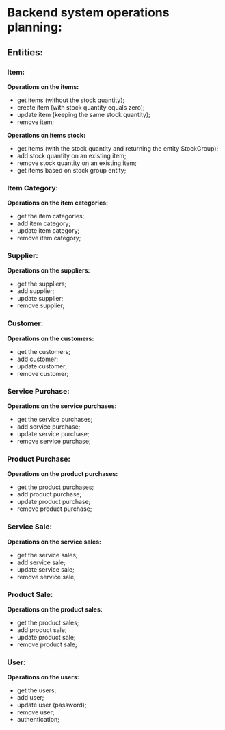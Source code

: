 # Backend system operations planning:

## Entities:

### Item:

**Operations on the items:**

- get items (without the stock quantity);
- create item (with stock quantity equals zero);
- update item (keeping the same stock quantity);
- remove item;

**Operations on items stock:**

- get items (with the stock quantity and returning the entity StockGroup);
- add stock quantity on an existing item;
- remove stock quantity on an existing item;
- get items based on stock group entity;

### Item Category:

**Operations on the item categories:**

- get the item categories;
- add item category;
- update item category;
- remove item category;

### Supplier:

**Operations on the suppliers:**

- get the suppliers;
- add supplier;
- update supplier;
- remove supplier;

### Customer:

**Operations on the customers:**

- get the customers;
- add customer;
- update customer;
- remove customer;

### Service Purchase:

**Operations on the service purchases:**

- get the service purchases;
- add service purchase;
- update service purchase;
- remove service purchase;

### Product Purchase:

**Operations on the product purchases:**

- get the product purchases;
- add product purchase;
- update product purchase;
- remove product purchase;

### Service Sale:

**Operations on the service sales:**

- get the service sales;
- add service sale;
- update service sale;
- remove service sale;

### Product Sale:

**Operations on the product sales:**

- get the product sales;
- add product sale;
- update product sale;
- remove product sale;

### User:

**Operations on the users:**

- get the users;
- add user;
- update user (password);
- remove user;
- authentication;
